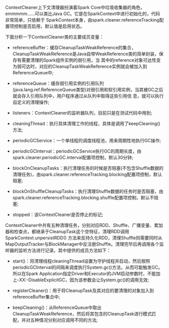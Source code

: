 ContextCleaner上下文清理器扮演着Spark Core中垃圾收集器的角色，emmmmm......可以类比Java GC。它是在SparkContext中进行初始化的，代码非常简单，只依赖于
SparkContext本身，由spark.cleaner.referenceTracking配置项控制是否启用，默认值是启用状态。

下面分析一下ContextCleaner类的主要成员变量：
  * referenceBuffer：缓存CleanupTaskWeakReference的集合，CleanupTaskWeakReference是Java自带WeakReference类的简单封装，保存有需要清理的Spark组件实例的弱引用，当
  其中的reference对象可达性变为弱可达时，对应的CleanupTaskWeakReference实例就会被加入到ReferenceQueue中;

  * referenceQueue：缓存弱引用实例的引用队列(java.lang.ref.ReferenceQueue类型)对弱引用和软引用实例，当其被GC之后就会存入引用队列中，用户程序通过从队列中取得这些引用信
  息，就可以执行自定义的清理操作;

  * listeners：ContextCleaner的监听器队列，目前只是在测试代码中用到;

  * cleaningThread：执行具体清理工作的线程，具体是调用了keepCleaning()方法;

  * periodicGCService：一个单线程的调度线程池，用来周期性地执行GC操作;

  * periodicGCInterval：periodicGCService执行GC的周期长度，由spark.cleaner.periodicGC.interval配置项控制，默认30分钟;

  * blockOnCleanupTasks：执行清理任务的时候是否阻塞(不包含Shuffle数据的清理任务)，由spark.cleaner.referenceTracking.blocking配置项控制，默认阻塞;

  * blockOnShuffleCleanupTasks：执行清理Shuffle数据的任务时是否阻塞，由spark.cleaner.referenceTracking.blocking.shuffle配置项控制，默认不阻塞;

  * stopped：该ContextCleaner是否停止的标记;

ContextCleaner中共有五种清理任务，分别对应RDD、Shuffle、广播变量、累加器和检查点，都继承于CleanupTask这个空特征，清理RDD调用SparkContext.unpersistRDD()
方法来反持久化RDD，清理Shuffle则需要同时从MapOutputTracker与BlockManager中反注册Shuffle。清理完毕后再调用各个监听器的监听方法进行记录。其中提供的成员方法如下：
  * start()：将清理线程cleaningThread设置为守护线程并启动，然后按照periodicGCInterval的间隔来调度执行System.gc()方法，从而可能触发GC。
  所以在Spark Application指定Driver和Executor的JVM启动参数时，不能加上-XX:-DisableExplicitGC，因为该参数会让System.gc()的调用无效;

  * registerCleaner()：用于将CleanupTask及其对应的要清理的对象加入到referenceBuffer集合中;

  * keepCleaning()：从ReferenceQueue中取出CleanupTaskWeakReference，然后将其包含的CleanupTask进行模式匹配，并对五种情况分别对应调用不同的方法;